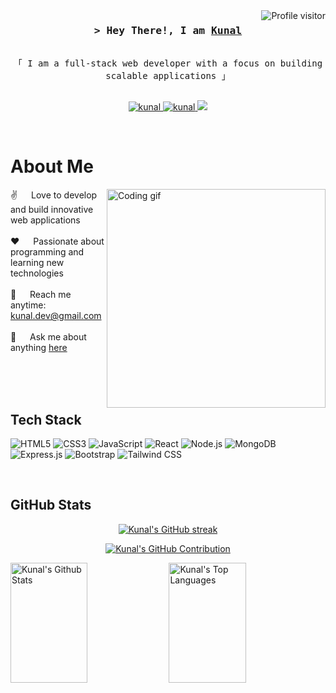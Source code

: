 <!--
<h2 align="center">
  Welcome to Kunal's World!
  <img src="https://media.giphy.com/media/hvRJCLFzcasrR4ia7z/giphy.gif" width="28">
</h2>
-->

<!--
<p align="center">
  <a href="https://github.com/kunal"><img src="https://readme-typing-svg.herokuapp.com/?lines=Full%20Stack%20Developer;Web%20Development%20Enthusiast;Passionate%20about%20Coding;Always%20learning%20new%20things&center=true&width=380&height=45"></a>
</p>
-->

<a href="https://komarev.com/ghpvc/?username=kunal">
  <img align="right" src="https://komarev.com/ghpvc/?username=kunal&label=Visitors&color=0e75b6&style=flat" alt="Profile visitor" />
</a>

<!-- Intro  -->
<h3 align="center">
        <samp>&gt; Hey There!, I am
                <b><a target="_blank" href="#">Kunal</a></b>
        </samp>
</h3>

<p align="center"> 
  <samp>
    <br>
    「 I am a full-stack web developer with a focus on building scalable applications 」
    <br>
    <br>
  </samp>
</p>

<p align="center">
 <a href="#" target="blank">
  <img src="https://img.shields.io/badge/Portfolio-DC143C?style=for-the-badge&logo=medium&logoColor=white" alt="kunal" />
 </a>
 <a href="https://linkedin.com/in/kunal" target="_blank">
  <img src="https://img.shields.io/badge/LinkedIn-0077B5?style=for-the-badge&logo=linkedin&logoColor=white" alt="kunal"/>
 </a>
 <a href="https://twitter.com/kunal" target="_blank">
  <img src="https://img.shields.io/badge/Twitter-1DA1F2?style=for-the-badge&logo=twitter&logoColor=white" />
 </a>
</p>
<br />

<!-- About Section -->
 # About Me
 
<p>
 <img align="right" width="350" src="/assets/programmer.gif" alt="Coding gif" />
  
 ✌️ &emsp; Love to develop and build innovative web applications <br/><br/>
 ❤️ &emsp; Passionate about programming and learning new technologies <br/><br/>
 📧 &emsp; Reach me anytime: kunal.dev@gmail.com <br/><br/>
 💬 &emsp; Ask me about anything [here](https://github.com/kunal/kunal/issues)
</p>

<br/>
<br/>
<br/>

## Tech Stack

![HTML5](https://img.shields.io/badge/HTML5-E34F26?style=for-the-badge&logo=html5&logoColor=white)
![CSS3](https://img.shields.io/badge/CSS3-1572B6?style=for-the-badge&logo=css3&logoColor=white)
![JavaScript](https://img.shields.io/badge/JavaScript-F7DF1E?style=for-the-badge&logo=javascript&logoColor=black)
![React](https://img.shields.io/badge/React-61DAFB?style=for-the-badge&logo=react&logoColor=black)
![Node.js](https://img.shields.io/badge/Node.js-43853D?style=for-the-badge&logo=node.js&logoColor=white)
![MongoDB](https://img.shields.io/badge/MongoDB-4EA94B?style=for-the-badge&logo=mongodb&logoColor=white)
![Express.js](https://img.shields.io/badge/Express.js-000000?style=for-the-badge&logo=express&logoColor=white)
![Bootstrap](https://img.shields.io/badge/Bootstrap-563D7C?style=for-the-badge&logo=bootstrap&logoColor=white)
![Tailwind CSS](https://img.shields.io/badge/Tailwind_CSS-38B2AC?style=for-the-badge&logo=tailwind-css&logoColor=white)

<br/>

## GitHub Stats
<p align="center">
  <a href="https://github.com/kunal">
    <img src="https://github-readme-streak-stats.herokuapp.com/?user=kunal&theme=radical&border=7F3FBF&background=0D1117" alt="Kunal's GitHub streak"/>
  </a>
</p>

<p align="center">
  <a href="https://github.com/kunal">
    <img src="https://github-profile-summary-cards.vercel.app/api/cards/profile-details?username=kunal&theme=radical" alt="Kunal's GitHub Contribution"/>
  </a>
</p>

<a> 
    <a href="https://github.com/kunal"><img alt="Kunal's Github Stats" src="https://denvercoder1-github-readme-stats.vercel.app/api?username=kunal&show_icons=true&count_private=true&theme=react&border_color=7F3FBF&bg_color=0D1117&title_color=F85D7F&icon_color=F8D866" height="192px" width="49.5%"/></a>
  <a href="https://github.com/kunal"><img alt="Kunal's Top Languages" src="https://denvercoder1-github-readme-stats.vercel.app/api/top-langs/?username=kunal&langs_count=8&layout=compact&theme=react&border_color=7F3FBF&bg_color=0D1117&title_color=F85D7F&icon_color=F8D866" height="192px" width="49.5%"/></a>
</a>
